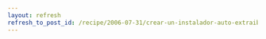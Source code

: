 ```yaml
---
layout: refresh
refresh_to_post_id: /recipe/2006-07-31/crear-un-instalador-auto-extraible-para-gnu-linux
---
```

